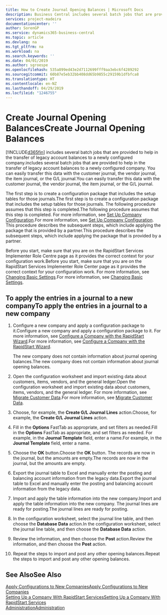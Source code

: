 ```yaml
---
title: How to Create Journal Opening Balances | Microsoft Docs
description: Business Central includes several batch jobs that are provided to help in the transfer of legacy account balances to a newly configured company. You can easily transfer this data with journals postings.
services: project-madeira
documentationcenter: ''
author: SorenGP
ms.service: dynamics365-business-central
ms.topic: article
ms.devlang: na
ms.tgt_pltfrm: na
ms.workload: na
ms.search.keywords: ''
ms.date: 04/01/2019
ms.author: sgroespe
ms.openlocfilehash: 535a899ed43e2d7112699fff9aa3ebc6f4289292
ms.sourcegitcommit: 60b87e5eb32bb408dd65b9855c29159b1dfbfca8
ms.translationtype: HT
ms.contentlocale: en-NZ
ms.lasthandoff: 04/29/2019
ms.locfileid: "1246755"
---
```

# <a name="create-journal-opening-balances"></a><span data-ttu-id="7f472-104">Create Journal Opening Balances</span><span class="sxs-lookup"><span data-stu-id="7f472-104">Create Journal Opening Balances</span></span>
[!INCLUDE[d365fin](includes/d365fin_md.md)] <span data-ttu-id="7f472-105">includes several batch jobs that are provided to help in the transfer of legacy account balances to a newly configured company.</span><span class="sxs-lookup"><span data-stu-id="7f472-105">includes several batch jobs that are provided to help in the transfer of legacy account balances to a newly configured company.</span></span> <span data-ttu-id="7f472-106">You can easily transfer this data with the customer journal, the vendor journal, the item journal, or the G/L journal.</span><span class="sxs-lookup"><span data-stu-id="7f472-106">You can easily transfer this data with the customer journal, the vendor journal, the item journal, or the G/L journal.</span></span>

<span data-ttu-id="7f472-107">The first step is to create a configuration package that includes the setup tables for those journals.</span><span class="sxs-lookup"><span data-stu-id="7f472-107">The first step is to create a configuration package that includes the setup tables for those journals.</span></span> <span data-ttu-id="7f472-108">The following procedure assumes that this step is completed.</span><span class="sxs-lookup"><span data-stu-id="7f472-108">The following procedure assumes that this step is completed.</span></span> <span data-ttu-id="7f472-109">For more information, see [Set Up Company Configuration](admin-set-up-company-configuration.md).</span><span class="sxs-lookup"><span data-stu-id="7f472-109">For more information, see [Set Up Company Configuration](admin-set-up-company-configuration.md).</span></span> <span data-ttu-id="7f472-110">This procedure describes the subsequent steps, which include applying the package that is provided by a partner.</span><span class="sxs-lookup"><span data-stu-id="7f472-110">This procedure describes the subsequent steps, which include applying the package that is provided by a partner.</span></span>  

<span data-ttu-id="7f472-111">Before you start, make sure that you are on the RapidStart Services Implementer Role Centre page as it provides the correct context for your configuration work.</span><span class="sxs-lookup"><span data-stu-id="7f472-111">Before you start, make sure that you are on the RapidStart Services Implementer Role Center page as it provides the correct context for your configuration work.</span></span> <span data-ttu-id="7f472-112">For more information, see [Changing Basic Settings](ui-change-basic-settings.md).</span><span class="sxs-lookup"><span data-stu-id="7f472-112">For more information, see [Changing Basic Settings](ui-change-basic-settings.md).</span></span>

## <a name="to-apply-the-entries-in-a-journal-to-a-new-company"></a><span data-ttu-id="7f472-113">To apply the entries in a journal to a new company</span><span class="sxs-lookup"><span data-stu-id="7f472-113">To apply the entries in a journal to a new company</span></span>  
1. <span data-ttu-id="7f472-114">Configure a new company and apply a configuration package to it.</span><span class="sxs-lookup"><span data-stu-id="7f472-114">Configure a new company and apply a configuration package to it.</span></span> <span data-ttu-id="7f472-115">For more information, see [Configure a Company with the RapidStart Wizard](admin-how-to-configure-a-company-with-the-rapidstart-wizard.md).</span><span class="sxs-lookup"><span data-stu-id="7f472-115">For more information, see [Configure a Company with the RapidStart Wizard](admin-how-to-configure-a-company-with-the-rapidstart-wizard.md).</span></span>  

    <span data-ttu-id="7f472-116">The new company does not contain information about journal opening balances.</span><span class="sxs-lookup"><span data-stu-id="7f472-116">The new company does not contain information about journal opening balances.</span></span>  

2. <span data-ttu-id="7f472-117">Open the configuration worksheet and import existing data about customers, items, vendors, and the general ledger.</span><span class="sxs-lookup"><span data-stu-id="7f472-117">Open the configuration worksheet and import existing data about customers, items, vendors, and the general ledger.</span></span> <span data-ttu-id="7f472-118">For more information, see [Migrate Customer Data](admin-migrate-customer-data.md).</span><span class="sxs-lookup"><span data-stu-id="7f472-118">For more information, see [Migrate Customer Data](admin-migrate-customer-data.md).</span></span>  
3. <span data-ttu-id="7f472-119">Choose, for example, the **Create G/L Journal Lines** action.</span><span class="sxs-lookup"><span data-stu-id="7f472-119">Choose, for example, the **Create G/L Journal Lines** action.</span></span>  
4. <span data-ttu-id="7f472-120">Fill in the **Options** FastTab as appropriate, and set filters as needed.</span><span class="sxs-lookup"><span data-stu-id="7f472-120">Fill in the **Options** FastTab as appropriate, and set filters as needed.</span></span> <span data-ttu-id="7f472-121">For example, in the **Journal Template** field, enter a name.</span><span class="sxs-lookup"><span data-stu-id="7f472-121">For example, in the **Journal Template** field, enter a name.</span></span>  
5. <span data-ttu-id="7f472-122">Choose the **OK** button.</span><span class="sxs-lookup"><span data-stu-id="7f472-122">Choose the **OK** button.</span></span> <span data-ttu-id="7f472-123">The records are now in the journal, but the amounts are empty.</span><span class="sxs-lookup"><span data-stu-id="7f472-123">The records are now in the journal, but the amounts are empty.</span></span>  
6. <span data-ttu-id="7f472-124">Export the journal table to Excel and manually enter the posting and balancing account information from the legacy data.</span><span class="sxs-lookup"><span data-stu-id="7f472-124">Export the journal table to Excel and manually enter the posting and balancing account information from the legacy data.</span></span>
7. <span data-ttu-id="7f472-125">Import and apply the table information into the new company.</span><span class="sxs-lookup"><span data-stu-id="7f472-125">Import and apply the table information into the new company.</span></span> <span data-ttu-id="7f472-126">The journal lines are ready for posting.</span><span class="sxs-lookup"><span data-stu-id="7f472-126">The journal lines are ready for posting.</span></span>  
8. <span data-ttu-id="7f472-127">In the configuration worksheet, select the journal line table, and then choose the **Database Data** action.</span><span class="sxs-lookup"><span data-stu-id="7f472-127">In the configuration worksheet, select the journal line table, and then choose the **Database Data** action.</span></span>  
9. <span data-ttu-id="7f472-128">Review the information, and then choose the **Post** action.</span><span class="sxs-lookup"><span data-stu-id="7f472-128">Review the information, and then choose the **Post** action.</span></span>  
10. <span data-ttu-id="7f472-129">Repeat the steps to import and post any other opening balances.</span><span class="sxs-lookup"><span data-stu-id="7f472-129">Repeat the steps to import and post any other opening balances.</span></span>  

## <a name="see-also"></a><span data-ttu-id="7f472-130">See Also</span><span class="sxs-lookup"><span data-stu-id="7f472-130">See Also</span></span>  
[<span data-ttu-id="7f472-131">Apply Configurations to New Companies</span><span class="sxs-lookup"><span data-stu-id="7f472-131">Apply Configurations to New Companies</span></span>](admin-apply-configuration-to-new-companies.md)  
[<span data-ttu-id="7f472-132">Setting Up a Company With RapidStart Services</span><span class="sxs-lookup"><span data-stu-id="7f472-132">Setting Up a Company With RapidStart Services</span></span>](admin-set-up-a-company-with-rapidstart.md)  
[<span data-ttu-id="7f472-133">Administration</span><span class="sxs-lookup"><span data-stu-id="7f472-133">Administration</span></span>](admin-setup-and-administration.md)
